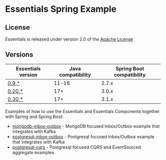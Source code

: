# Essentials Spring Example

## License
Essentials is released under version 2.0 of the [Apache License](https://www.apache.org/licenses/LICENSE-2.0)

## Versions

| Essentials version                                                                           | Java compatibility | Spring Boot compatibility |
|----------------------------------------------------------------------------------------------|--------------------|---------------------------|
| [0.9.*](https://github.com/cloudcreate-dk/essentials-spring-examples/tree/java11)            | 11-16              | 2.7.x                     |
| [0.20.*](https://github.com/cloudcreate-dk/essentials-spring-examples/tree/springboot_3_0_x) | 17+                | 3.0.x                     |
| [0.30.*](https://github.com/cloudcreate-dk/essentials-spring-examples/tree/main)             | 17+                | 3.1.x                     |

Examples of how to use the Essentials and Essentials Components together with Spring and Spring Boot:

- [mongodb-inbox-outbox](mongodb-inbox-outbox/README.md) - MongoDB focused Inbox/Outbox example that integrates with Kafka
- [postgresql-inbox-outbox](postgresql-inbox-outbox/README.md) - Postgresql focused Inbox/Outbox example that integrates with Kafka
- [postgresql-cqrs](postgresql-cqrs/README.md) - Postgresql focused CQRS and EventSourced aggregate examples
